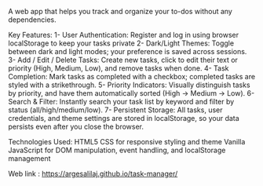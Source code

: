 A web app that helps you track and organize your to-dos without any dependencies.

Key Features:
1- User Authentication: Register and log in using browser localStorage to keep your tasks private
2- Dark/Light Themes: Toggle between dark and light modes; your preference is saved across sessions.
3- Add / Edit / Delete Tasks: Create new tasks, click to edit their text or priority (High, Medium, Low), and remove tasks when done.
4- Task Completion: Mark tasks as completed with a checkbox; completed tasks are styled with a strikethrough.
5- Priority Indicators: Visually distinguish tasks by priority, and have them automatically sorted (High → Medium → Low).
6- Search & Filter: Instantly search your task list by keyword and filter by status (all/high/medium/low).
7- Persistent Storage: All tasks, user credentials, and theme settings are stored in localStorage, so your data persists even after you close the browser.

Technologies Used:
HTML5 
CSS for responsive styling and theme
Vanilla JavaScript for DOM manipulation, event handling, and localStorage management



Web link : https://argesalilaj.github.io/task-manager/
